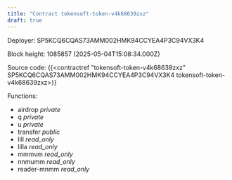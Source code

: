 ```yaml
---
title: "Contract tokensoft-token-v4k68639zxz"
draft: true
---
```

Deployer: SP5KCQ6CQAS73AMM002HMK94CCYEA4P3C94VX3K4


 



Block height: 1085857 (2025-05-04T15:08:34.000Z)

Source code: {{<contractref "tokensoft-token-v4k68639zxz" SP5KCQ6CQAS73AMM002HMK94CCYEA4P3C94VX3K4 tokensoft-token-v4k68639zxz>}}

Functions:

* airdrop _private_
* q _private_
* u _private_
* transfer _public_
* lill _read_only_
* lilla _read_only_
* mmmvm _read_only_
* nnmumm _read_only_
* reader-mnmm _read_only_
